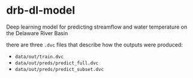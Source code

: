 # drb-dl-model
Deep learning model for predicting streamflow and water temperature on the Delaware River Basin

there are three `.dvc` files that describe how the outputs were produced: 
* `data/out/train.dvc`
* `data/out/preds/predict_full.dvc`
* `data/out/preds/predict_subset.dvc`
